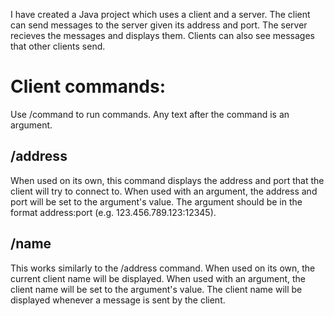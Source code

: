 I have created a Java project which uses a client and a server. The client can send messages to the server given its address and port.
The server recieves the messages and displays them. Clients can also see messages that other clients send.

# Client commands:
Use /command to run commands. Any text after the command is an argument.

## /address
When used on its own, this command displays the address and port that the client will try to connect to.
When used with an argument, the address and port will be set to the argument's value. The argument
should be in the format address:port (e.g. 123.456.789.123:12345).

## /name
This works similarly to the /address command. When used on its own, the current client name will be displayed. When used
with an argument, the client name will be set to the argument's value. The client name will be displayed whenever a message
is sent by the client.
